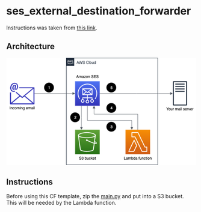 # ses_external_destination_forwarder

Instructions was taken from [this link](https://aws.amazon.com/blogs/messaging-and-targeting/forward-incoming-email-to-an-external-destination/).

## Architecture

![Email_Forwarder](images/email_forwarder.png)

## Instructions

Before using this CF template, zip the [main.py](https://github.com/achinthagunasekara/ses_external_destination_forwarder/blob/master/main.py) and put into a S3 bucket.
This will be needed by the Lambda function.
